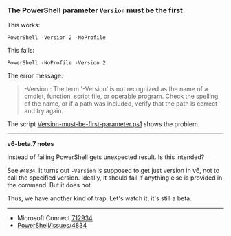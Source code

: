
### The PowerShell parameter `Version` must be the first.

This works:

    PowerShell -Version 2 -NoProfile

This fails:

    PowerShell -NoProfile -Version 2

The error message:

> -Version : The term '-Version' is not recognized as the name of a cmdlet,
function, script file, or operable program. Check the spelling of the name,
or if a path was included, verify that the path is correct and try again.

The script [Version-must-be-first-parameter.ps1](Version-must-be-first-parameter.ps1) shows the problem.

***
**v6-beta.7 notes**

Instead of failing PowerShell gets unexpected result. Is this intended?

See `#4834`. It turns out `-Version` is supposed to get just version in v6, not
to call the specified version. Ideally, it should fail if anything else is
provided in the command. But it does not.

Thus, we have another kind of trap. Let's watch it, it's still a beta.

***

- Microsoft Connect [712934](https://connect.microsoft.com/PowerShell/Feedback/Details/712934)
- [PowerShell/issues/4834](https://github.com/PowerShell/PowerShell/issues/4834)
